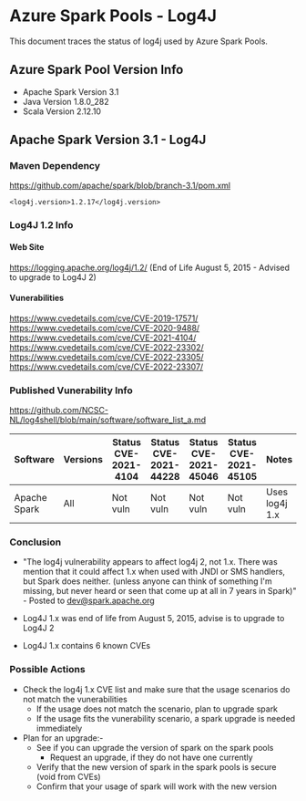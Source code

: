 # Azure Spark Pools - Log4J

This document traces the status of log4j used by Azure Spark Pools.

## Azure Spark Pool Version Info

* Apache Spark Version 3.1
* Java Version 1.8.0_282
* Scala Version 2.12.10

## Apache Spark Version 3.1 - Log4J

### Maven Dependency

https://github.com/apache/spark/blob/branch-3.1/pom.xml

```
<log4j.version>1.2.17</log4j.version>
```

### Log4J 1.2 Info

#### Web Site

https://logging.apache.org/log4j/1.2/ (End of Life August 5, 2015 - Advised to upgrade to Log4J 2)

#### Vunerabilities

https://www.cvedetails.com/cve/CVE-2019-17571/
https://www.cvedetails.com/cve/CVE-2020-9488/
https://www.cvedetails.com/cve/CVE-2021-4104/
https://www.cvedetails.com/cve/CVE-2022-23302/
https://www.cvedetails.com/cve/CVE-2022-23305/
https://www.cvedetails.com/cve/CVE-2022-23307/

### Published Vunerability Info

https://github.com/NCSC-NL/log4shell/blob/main/software/software_list_a.md

|Software    |Versions|Status CVE-2021-4104|Status CVE-2021-44228|Status CVE-2021-45046|Status CVE-2021-45105|Notes         |Links|
|------------|--------|--------------------|---------------------|---------------------|---------------------|--------------|-----|
|Apache	Spark|All     |Not vuln            |Not vuln             |Not vuln             |Not vuln             |Uses log4j 1.x|https://lists.apache.org/thread/wwm13b9764vjms5t8n96j6jklys49cyr|

### Conclusion

* "The log4j vulnerability appears to affect log4j 2, not 1.x.
There was mention that it could affect 1.x when used with JNDI or SMS
handlers, but Spark does neither. (unless anyone can think of something I'm
missing, but never heard or seen that come up at all in 7 years in Spark)" - Posted to dev@spark.apache.org

* Log4J 1.x was end of life from August 5, 2015, advise is to upgrade to Log4J 2
* Log4J 1.x contains 6 known CVEs

### Possible Actions

* Check the log4j 1.x CVE list and make sure that the usage scenarios do not match the vunerabilities
  * If the usage does not match the scenario, plan to upgrade spark
  * If the usage fits the vunerability scenario, a spark upgrade is needed immediately
* Plan for an upgrade:-
  * See if you can upgrade the version of spark on the spark pools
    * Request an upgrade, if they do not have one currently
  * Verify that the new version of spark in the spark pools is secure (void from CVEs)
  * Confirm that your usage of spark will work with the new version
